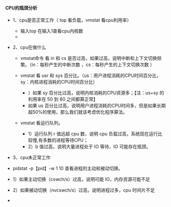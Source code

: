 #### CPU的瓶颈分析
- 1、cpu是否正常工作（ top 看负载，vmstat 看cpu利用率）
  - 输入top 在输入1查看cpu内核数
  - 
- 2、cpu在做什么
  - vmstat命令 看 in 和 cs 是否过高，如果过高，说明中断和上下文切换频繁。（in：每秒产生的中断次数 ，cs：每秒产生的上下文切换次数 ）
  - vmstat 看 usr 和 sys 百分比。（us：用户进程消耗的CPU时间百分比，sy：内核进程消耗的CPU时间百分比）
    - ）如果 sy 百分比过高，说明内核消耗的CPU资源多；【注：us+sy 的利用率在 50 到 80 之间都算正常】
    - 如果 us 百分比过高，说明用户进程消耗的CPU时间多，但是如果长期超50%的使用，那么我们就该考虑优化程序算法。

  - vmstat 看运行队列。
    -  1）运行队列 r 值远超 cpu 数，说明 cpu 负载过高，系统现在运行比较慢,有多数的进程等待CPU；
    -  2）b 值过高，说明大量进程处于 IO 等待，IO 可能存在瓶颈。

- 3、cpu未正常工作
 -  pidstat -p【pid】-w 1 10 查看进程的主动和被动切换。
  -  1）如果主动切换（cswch/s）过高，说明可能 IO，内存资源可能不足
  -  2）如果被动切换（nvcswch/s）过高，说明进程过多，cpu 时间片不足
  -  
